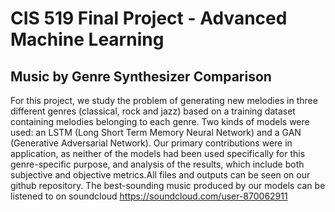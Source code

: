 # CIS 519 Final Project - Advanced Machine Learning
## Music by Genre Synthesizer Comparison
For this project, we study the problem of generating new melodies in three different genres (classical, rock and jazz) based on a training dataset containing melodies belonging to each genre. Two kinds of models were used: an LSTM (Long Short Term Memory Neural Network) and a GAN (Generative Adversarial Network). Our primary contributions were in application, as neither of the models had been used specifically for this genre-specific purpose, and analysis of the results, which include both subjective and objective metrics.All files and outputs can be seen on our github repository. The best-sounding music produced by our models can be listened to on soundcloud
https://soundcloud.com/user-870062911
